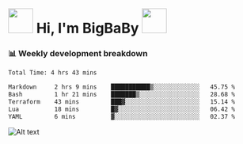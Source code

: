 <!-- Title -->
<h1>
    <img src="https://media.tenor.com/TlyRveJkgo4AAAAi/cloud-cloud-strife.gif" width="50"/>
    Hi, I'm BigBaBy
    <img src="https://media.tenor.com/TlyRveJkgo4AAAAi/cloud-cloud-strife.gif" width="50"/>
</h1>

<h3> 📊 Weekly development breakdown </h3>
<!-- waka-readme-stats -->

<!--START_SECTION:waka-->

```txt
Total Time: 4 hrs 43 mins

Markdown     2 hrs 9 mins    ███████████▒░░░░░░░░░░░░░   45.75 %
Bash         1 hr 21 mins    ███████▒░░░░░░░░░░░░░░░░░   28.68 %
Terraform    43 mins         ███▓░░░░░░░░░░░░░░░░░░░░░   15.14 %
Lua          18 mins         █▓░░░░░░░░░░░░░░░░░░░░░░░   06.42 %
YAML         6 mins          ▓░░░░░░░░░░░░░░░░░░░░░░░░   02.37 %
```

<!--END_SECTION:waka-->

![Alt text](https://spotify-recently-played-readme.vercel.app/api?user=21b7yx6vkj66csord5swswvza&count=10&width=1000)
